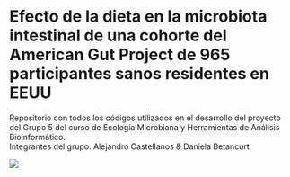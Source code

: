 # Efecto de la dieta en la microbiota intestinal de una cohorte del American Gut Project de 965 participantes sanos residentes en EEUU
Repositorio con todos los códigos utilizados en el desarrollo del proyecto del Grupo 5 del curso de Ecología Microbiana y Herramientas de Análisis Bioinformático.  
Integrantes del grupo: Alejandro Castellanos & Daniela Betancurt

![](/home/acs98/Documents/Semestre-XII/Ecologia-microbiana-y-herramientas-de-analisis-bioinformatico/Proyecto/Presentacion)
